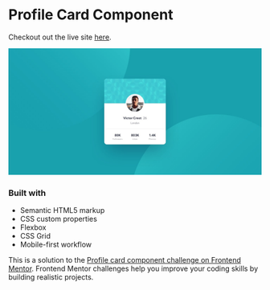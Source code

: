# Profile Card Component

Checkout out the live site [here](https://elorenn.github.io/Profile-card-component/).

![PProfile CardComponent ](assets/design/desktop-design.jpg)

### Built with

- Semantic HTML5 markup
- CSS custom properties
- Flexbox
- CSS Grid
- Mobile-first workflow

This is a solution to the [Profile card component challenge on Frontend Mentor](https://www.frontendmentor.io/challenges/profile-card-component-cfArpWshJ). Frontend Mentor challenges help you improve your coding skills by building realistic projects.
